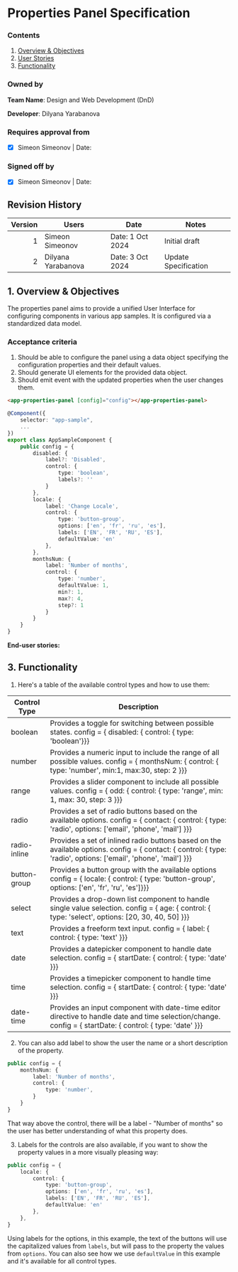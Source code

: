 # Properties Panel Specification

### Contents

1. [Overview & Objectives](#overview)
2. [User Stories](#user-stories)
3. [Functionality](#functionality)

### Owned by

**Team Name**: Design and Web Development (DnD)

**Developer**: Dilyana Yarabanova

### Requires approval from

- [x] Simeon Simeonov | Date:

### Signed off by

- [x] Simeon Simeonov | Date:

## Revision History

| Version | Users           | Date             | Notes         |
| ------: | --------------- | ---------------- | ------------- |
|       1 | Simeon Simeonov | Date: 1 Oct 2024 | Initial draft |
|       2 | Dilyana Yarabanova | Date: 3 Oct 2024 | Update Specification |

## <a name='overview'>1. Overview & Objectives</a>

The properties panel aims to provide a unified User Interface for configuring components in various app samples. It is configured via a standardized data model.

### Acceptance criteria

1. Should be able to configure the panel using a data object specifying the configuration properties and their default values.
2. Should generate UI elements for the provided data object.
3. Should emit event with the updated properties when the user changes them.

```html
<app-properties-panel [config]="config"></app-properties-panel>
```

```ts
@Component({
    selector: "app-sample",
    ...
})
export class AppSampleComponent {
    public config = {
        disabled: {
            label?: 'Disabled',
            control: {
                type: 'boolean',
                labels?: ''
            }
        },
        locale: {
            label: 'Change Locale',
            control: {
                type: 'button-group',
                options: ['en', 'fr', 'ru', 'es'],
                labels: ['EN', 'FR', 'RU', 'ES'],
                defaultValue: 'en'
            },
        },
        monthsNum: {
            label: 'Number of months',
            control: {
                type: 'number',
                defaultValue: 1,
                min?: 1,
                max?: 4,
                step?: 1
            }
        }
    }
}
```

**End-user stories:**

## <a name='functionality'>3. Functionality</a>

1. Here's a table of the available control types and how to use them:

| Control Type | Description                                                                                                                                                     |
| ------------ | --------------------------------------------------------------------------------------------------------------------------------------------------------------- |
| boolean      | Provides a toggle for switching between possible states. config = { disabled: { control: { type: 'boolean'}}}                                                   |
| number       | Provides a numeric input to include the range of all possible values. config = { monthsNum: { control: { type: 'number', min:1, max:30, step: 2 }}}             |
| range        | Provides a slider component to include all possible values. config = { odd: { control: { type: 'range', min: 1, max: 30, step: 3 }}}                            |
| radio        | Provides a set of radio buttons based on the available options. config = { contact: { control: { type: 'radio', options: ['email', 'phone', 'mail'] }}}         |
| radio-inline | Provides a set of inlined radio buttons based on the available options. config = { contact: { control: { type: 'radio', options: ['email', 'phone', 'mail'] }}} |
| button-group | Provides a button group with the available options config = { locale: { control: { type: 'button-group', options: ['en', 'fr', 'ru', 'es']}}}                   |
| select       | Provides a drop-down list component to handle single value selection. config = { age: { control: { type: 'select', options: [20, 30, 40, 50] }}}                |
| text         | Provides a freeform text input. config = { label: { control: { type: 'text' }}}                                                                                 |
| date         | Provides a datepicker component to handle date selection. config = { startDate: { control: { type: 'date' }}}                                                   |
| time         | Provides a timepicker component to handle time selection. config = { startDate: { control: { type: 'date' }}}                                                   |
| date-time    | Provides an input component with date-time editor directive to handle date and time selection/change. config = { startDate: { control: { type: 'date' }}}       |

2. You can also add label to show the user the name or a short description of the property.

```ts
public config = {
    monthsNum: {
        label: 'Number of months',
        control: {
            type: 'number',
        }
    }
}
```

That way above the control, there will be a label - "Number of months" so the user has better understanding of what this property does.

3. Labels for the controls are also available, if you want to show the property values in a more visually pleasing way:

```ts
public config = {
    locale: {
        control: {
            type: 'button-group',
            options: ['en', 'fr', 'ru', 'es'],
            labels: ['EN', 'FR', 'RU', 'ES'],
            defaultValue: 'en'
        },
    },
}
```

Using labels for the options, in this example, the text of the buttons will use the capitalized values from `labels`, but will pass to the property the values from `options`. You can also see how we use `defaultValue` in this example and it's available for all control types.
